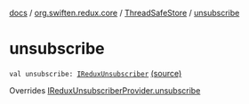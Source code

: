 [docs](../../index.md) / [org.swiften.redux.core](../index.md) / [ThreadSafeStore](index.md) / [unsubscribe](./unsubscribe.md)

# unsubscribe

`val unsubscribe: `[`IReduxUnsubscriber`](../-i-redux-unsubscriber.md) [(source)](https://github.com/protoman92/KotlinRedux/tree/master/common\common-core\src\main\kotlin/org/swiften/redux/core/ThreadSafeStore.kt#L48)

Overrides [IReduxUnsubscriberProvider.unsubscribe](../-i-redux-unsubscriber-provider/unsubscribe.md)

